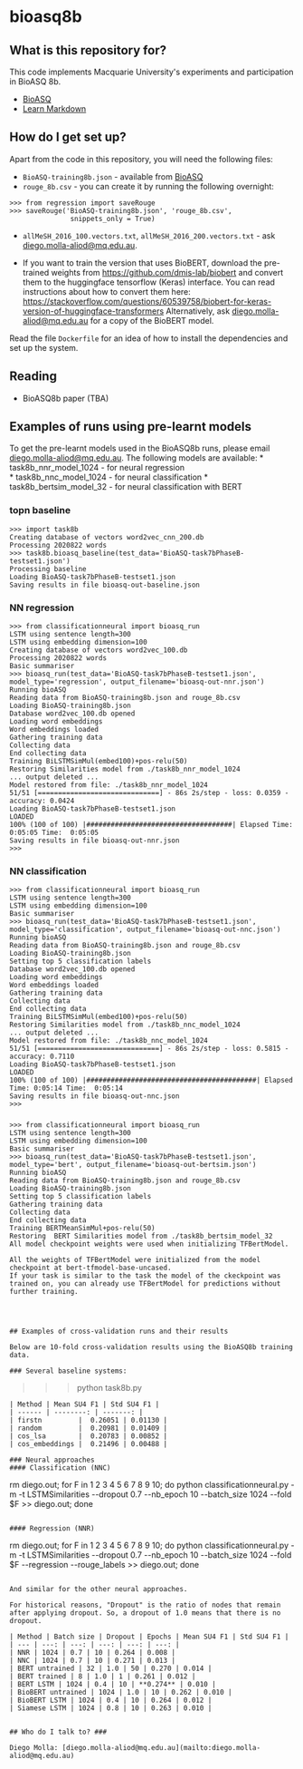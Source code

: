 # bioasq8b

## What is this repository for? ###

This code implements Macquarie University's experiments and
participation in BioASQ 8b.
* [BioASQ](http://www.bioasq.org)
* [Learn Markdown](https://bitbucket.org/tutorials/markdowndemo)

## How do I get set up? ###

Apart from the code in this repository, you will need the following files:

* `BioASQ-training8b.json` - available from [BioASQ](http://www.bioasq.org/)
* `rouge_8b.csv` - you can create it by running the following overnight:
```
>>> from regression import saveRouge
>>> saveRouge('BioASQ-training8b.json', 'rouge_8b.csv',
               snippets_only = True)
```
* `allMeSH_2016_100.vectors.txt`, `allMeSH_2016_200.vectors.txt` - ask diego.molla-aliod@mq.edu.au.

* If you want to train the version that uses BioBERT, download the pre-trained weights 
from https://github.com/dmis-lab/biobert and convert them to the huggingface tensorflow
(Keras) interface. You can read instructions about how to convert them here: 
https://stackoverflow.com/questions/60539758/biobert-for-keras-version-of-huggingface-transformers
Alternatively, ask diego.molla-aliod@mq.edu.au for a copy of the BioBERT model.

Read the file `Dockerfile` for an idea of how to install the dependencies and
set up the system.

## Reading

* BioASQ8b paper (TBA)

## Examples of runs using pre-learnt models

To get the pre-learnt models used in the BioASQ8b runs, please email
diego.molla-aliod@mq.edu.au. The following models are available:
    * task8b_nnr_model_1024 - for neural regression         
    * task8b_nnc_model_1024 - for neural classification
    * task8b_bertsim_model_32 - for neural classification with BERT 

### topn baseline
```
>>> import task8b
Creating database of vectors word2vec_cnn_200.db
Processing 2020822 words
>>> task8b.bioasq_baseline(test_data='BioASQ-task7bPhaseB-testset1.json')
Processing baseline
Loading BioASQ-task7bPhaseB-testset1.json
Saving results in file bioasq-out-baseline.json
```

### NN regression
```
>>> from classificationneural import bioasq_run
LSTM using sentence length=300
LSTM using embedding dimension=100
Creating database of vectors word2vec_100.db
Processing 2020822 words
Basic summariser
>>> bioasq_run(test_data='BioASQ-task7bPhaseB-testset1.json', model_type='regression', output_filename='bioasq-out-nnr.json')
Running bioASQ
Reading data from BioASQ-training8b.json and rouge_8b.csv
Loading BioASQ-training8b.json
Database word2vec_100.db opened
Loading word embeddings
Word embeddings loaded
Gathering training data
Collecting data
End collecting data
Training BiLSTMSimMul(embed100)+pos-relu(50)
Restoring Similarities model from ./task8b_nnr_model_1024
... output deleted ...
Model restored from file: ./task8b_nnr_model_1024
51/51 [==============================] - 86s 2s/step - loss: 0.0359 - accuracy: 0.0424
Loading BioASQ-task7bPhaseB-testset1.json
LOADED
100% (100 of 100) |####################################| Elapsed Time: 0:05:05 Time:  0:05:05
Saving results in file bioasq-out-nnr.json
>>> 
```

### NN classification

```
>>> from classificationneural import bioasq_run
LSTM using sentence length=300
LSTM using embedding dimension=100
Basic summariser
>>> bioasq_run(test_data='BioASQ-task7bPhaseB-testset1.json', model_type='classification', output_filename='bioasq-out-nnc.json')
Running bioASQ
Reading data from BioASQ-training8b.json and rouge_8b.csv
Loading BioASQ-training8b.json
Setting top 5 classification labels
Database word2vec_100.db opened
Loading word embeddings
Word embeddings loaded
Gathering training data
Collecting data
End collecting data
Training BiLSTMSimMul(embed100)+pos-relu(50)
Restoring Similarities model from ./task8b_nnc_model_1024
... output deleted ...
Model restored from file: ./task8b_nnc_model_1024
51/51 [==============================] - 86s 2s/step - loss: 0.5815 - accuracy: 0.7110
Loading BioASQ-task7bPhaseB-testset1.json
LOADED
100% (100 of 100) |##########################################| Elapsed Time: 0:05:14 Time:  0:05:14
Saving results in file bioasq-out-nnc.json 
>>>
```

###

```
>>> from classificationneural import bioasq_run
LSTM using sentence length=300
LSTM using embedding dimension=100
Basic summariser
>>> bioasq_run(test_data='BioASQ-task7bPhaseB-testset1.json', model_type='bert', output_filename='bioasq-out-bertsim.json')
Running bioASQ
Reading data from BioASQ-training8b.json and rouge_8b.csv
Loading BioASQ-training8b.json
Setting top 5 classification labels
Gathering training data
Collecting data
End collecting data
Training BERTMeanSimMul+pos-relu(50)
Restoring  BERT Similarities model from ./task8b_bertsim_model_32
All model checkpoint weights were used when initializing TFBertModel.

All the weights of TFBertModel were initialized from the model checkpoint at bert-tfmodel-base-uncased.
If your task is similar to the task the model of the ckeckpoint was trained on, you can already use TFBertModel for predictions without further training.




## Examples of cross-validation runs and their results

Below are 10-fold cross-validation results using the BioASQ8b training data.

### Several baseline systems:

```
>>> python task8b.py
```
| Method | Mean SU4 F1 | Std SU4 F1 |
| ------ | --------: | -------: |
| firstn         |  0.26051 | 0.01130 |
| random         |  0.20981 | 0.01409 |
| cos_lsa        |  0.20783 | 0.00852 |
| cos_embeddings |  0.21496 | 0.00488 |

### Neural approaches
#### Classification (NNC)
```
rm diego.out; for F in 1 2 3 4 5 6 7 8 9 10; do python classificationneural.py -m -t LSTMSimilarities --dropout 0.7 --nb_epoch 10 --batch_size 1024 --fold $F >> diego.out; done
```

#### Regression (NNR)
```
rm diego.out; for F in 1 2 3 4 5 6 7 8 9 10; do python classificationneural.py -m -t LSTMSimilarities --dropout 0.7 --nb_epoch 10 --batch_size 1024 --fold $F --regression --rouge_labels >> diego.out; done
```

And similar for the other neural approaches.

For historical reasons, "Dropout" is the ratio of nodes that remain after applying dropout. So, a dropout of 1.0 means that there is no dropout.

| Method | Batch size | Dropout | Epochs | Mean SU4 F1 | Std SU4 F1 |
| --- | ---: | ---: | ---: | ---: | ---: |
| NNR | 1024 | 0.7 | 10 | 0.264 | 0.008 |
| NNC | 1024 | 0.7 | 10 | 0.271 | 0.013 |
| BERT untrained | 32 | 1.0 | 50 | 0.270 | 0.014 |
| BERT trained | 8 | 1.0 | 1 | 0.261 | 0.012 |
| BERT LSTM | 1024 | 0.4 | 10 | **0.274** | 0.010 |
| BioBERT untrained | 1024 | 1.0 | 10 | 0.262 | 0.010 |
| BioBERT LSTM | 1024 | 0.4 | 10 | 0.264 | 0.012 |
| Siamese LSTM | 1024 | 0.8 | 10 | 0.263 | 0.010 |


## Who do I talk to? ###

Diego Molla: [diego.molla-aliod@mq.edu.au](mailto:diego.molla-aliod@mq.edu.au)
